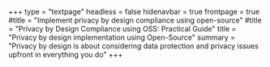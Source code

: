 +++
type = "textpage"
headless = false
hidenavbar = true
frontpage = true
#title = "Implement privacy by design compliance using open-source"
#title = "Privacy by Design Compliance using OSS: Practical Guide"
title = "Privacy by design implementation using Open-Source"
summary = "Privacy by design is about considering data protection and privacy issues upfront in everything you do"
+++
